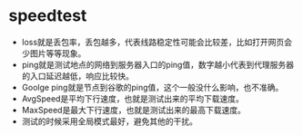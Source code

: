 # speedtest

- loss就是丢包率，丢包越多，代表线路稳定性可能会比较差，比如打开网页会少图片等等现象。
- ping就是测试地点的网络到服务器入口的ping值，数字越小代表到代理服务器的入口延迟越低，响应比较快。
- Goolge ping就是节点到谷歌的ping值，这个一般没什么影响，也不准确。
- AvgSpeed是平均下行速度，也就是测试出来的平均下载速度。
- MaxSpeed是最大下行速度，也就是测试出来的最高下载速度。
- 测试的时候采用全局模式最好，避免其他的干扰。
